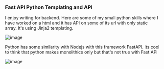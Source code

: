 ### Fast API Python Templating and API 

I enjoy writing for backend. Here are some of my small python skills where I have worked on a html and it has API on some of its url with only static array. It's using Jinja2 templating. 

![image](https://user-images.githubusercontent.com/1997542/185331104-88cfe287-e8a8-449e-aa70-2af87d99ac26.png)

Python has some similarity with Nodejs with this framework FastAPI. Its cool to think that python makes monolithics only but that's not true with Fast API

![image](https://user-images.githubusercontent.com/1997542/185333458-71372c5a-bd4c-44dd-9fc0-9878ae56ea72.png)
